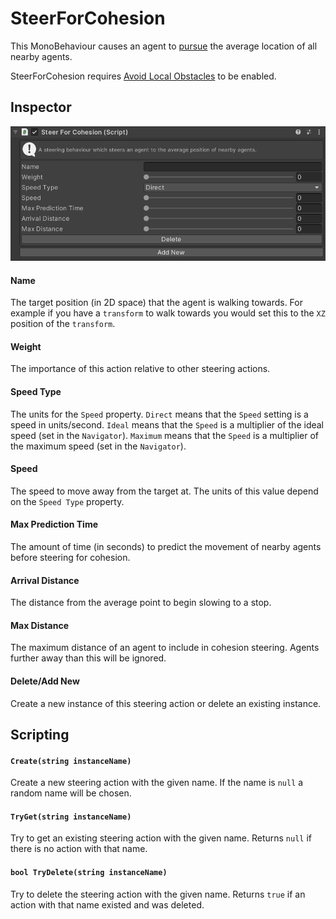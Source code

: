 # SteerForCohesion

This MonoBehaviour causes an agent to [pursue](../SteerForPursue) the average location of all nearby agents.

SteerForCohesion requires [Avoid Local Obstacles](../Navigator#avoid-local-obstacles) to be enabled.

## Inspector

![EntityIdentity Inspector](../../../../images/SteerForCohesionInspector.png)

#### Name

The target position (in 2D space) that the agent is walking towards. For example if you have a `transform` to walk towards you would set this to the `XZ` position of the `transform`.

#### Weight

The importance of this action relative to other steering actions.

#### Speed Type

The units for the `Speed` property. `Direct` means that the `Speed` setting is a speed in units/second. `Ideal` means that the `Speed` is a multiplier of the ideal speed (set in the `Navigator`). `Maximum` means that the `Speed` is a multiplier of the maximum speed (set in the `Navigator`).

#### Speed

The speed to move away from the target at. The units of this value depend on the `Speed Type` property.

#### Max Prediction Time

The amount of time (in seconds) to predict the movement of nearby agents before steering for cohesion.

#### Arrival Distance

The distance from the average point to begin slowing to a stop.

#### Max Distance

The maximum distance of an agent to include in cohesion steering. Agents further away than this will be ignored.

#### Delete/Add New

Create a new instance of this steering action or delete an existing instance.

## Scripting

#### `Create(string instanceName)`

Create a new steering action with the given name. If the name is `null` a random name will be chosen.

#### `TryGet(string instanceName)`

Try to get an existing steering action with the given name. Returns `null` if there is no action with that name.

#### `bool TryDelete(string instanceName)`

Try to delete the steering action with the given name. Returns `true` if an action with that name existed and was deleted.

